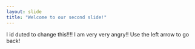```yaml
---
layout: slide
title: "Welcome to our second slide!"
---
```

I id duted to change this!!!! I am very very angry!!
Use the left arrow to go back!
